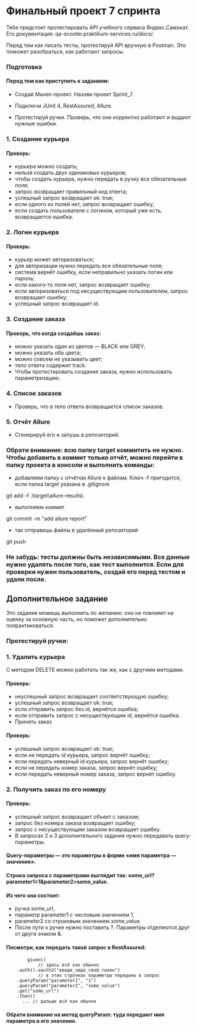 # Финальный проект 7 спринта
Тебе предстоит протестировать API учебного сервиса Яндекс.Самокат. Его документация: qa-scooter.praktikum-services.ru/docs/.

Перед тем как писать тесты, протестируй API вручную в Postman. Это поможет разобраться, как работают запросы.

### Подготовка
#### Перед тем как приступить к заданиям:

* Создай Maven-проект.
  Назови проект Sprint_7.
  
* Подключи JUnit 4, RestAssured, Allure.
  
* Протестируй ручки.
  Проверь, что они корректно работают и выдают нужные ошибки.
  
### 1. Создание курьера
#### Проверь:

* курьера можно создать;
* нельзя создать двух одинаковых курьеров;
* чтобы создать курьера, нужно передать в ручку все обязательные поля;
* запрос возвращает правильный код ответа;
* успешный запрос возвращает ok: true;
* если одного из полей нет, запрос возвращает ошибку;
* если создать пользователя с логином, который уже есть, возвращается ошибка.
  
### 2. Логин курьера
#### Проверь:

* курьер может авторизоваться;
* для авторизации нужно передать все обязательные поля;
* система вернёт ошибку, если неправильно указать логин или пароль;
* если какого-то поля нет, запрос возвращает ошибку;
* если авторизоваться под несуществующим пользователем, запрос возвращает ошибку;
* успешный запрос возвращает id.
  
### 3. Создание заказа
#### Проверь, что когда создаёшь заказ:

* можно указать один из цветов — BLACK или GREY;
* можно указать оба цвета;
* можно совсем не указывать цвет;
* тело ответа содержит track.
* Чтобы протестировать создание заказа, нужно использовать параметризацию.
  
### 4. Список заказов

* Проверь, что в тело ответа возвращается список заказов.
  
### 5. Отчёт Allure

* Сгенерируй его и запушь в репозиторий.
  
### Обрати внимание: всю папку target коммитить не нужно. Чтобы добавить в коммит только отчёт, можно перейти в папку проекта в консоли и выполнить команды:

* добавляем папку с отчётом Allure к файлам. Ключ -f пригодится, если папка target указана в .gitignore

git add -f .\target\allure-results\

* выполняем коммит
  
git commit -m "add allure report"

* так отправишь файлы в удалённый репозиторий
  
git push 

### Не забудь: тесты должны быть независимыми. Все данные нужно удалять после того, как тест выполнится. Если для проверки нужен пользователь, создай его перед тестом и удали после. 

## Дополнительное задание

Это задание можешь выполнить по желанию: оно не повлияет на оценку за основную часть, но поможет дополнительно попрактиковаться. 

### Протестируй ручки:

### 1. Удалить курьера

С методом DELETE можно работать так же, как с другими методами. 

#### Проверь:
* неуспешный запрос возвращает соответствующую ошибку;
* успешный запрос возвращает ok: true;
* если отправить запрос без id, вернётся ошибка;
* если отправить запрос с несуществующим id, вернётся ошибка.
* Принять заказ
  
#### Проверь:
* успешный запрос возвращает ok: true;
* если не передать id курьера, запрос вернёт ошибку;
* если передать неверный id курьера, запрос вернёт ошибку;
* если не передать номер заказа, запрос вернёт ошибку;
* если передать неверный номер заказа, запрос вернёт ошибку.
  
### 2. Получить заказ по его номеру

#### Проверь:
* успешный запрос возвращает объект с заказом;
* запрос без номера заказа возвращает ошибку;
* запрос с несуществующим заказом возвращает ошибку.
* В запросах 2 и 3 дополнительного задания нужно передавать query-параметры.
  
#### Query-параметры — это параметры в форме «имя параметра — значение». 

#### Строка запроса с параметрами выглядит так: some_url?parameter1=1&parameter2=some_value.

#### Из чего она состоит:

* ручка some_url,
* параметр parameter1 с числовым значением 1,
* parameter2 со строковым значением some_value.
* После пути к ручке нужно поставить ?. Параметры отделяются друг от друга знаком &.

#### Посмотри, как передать такой запрос в RestAssured:
        
            given()
                // здесь всё как обычно
        .auth().oauth2("введи_сюда_свой_токен")
                // в этих строчках параметры переданы в запрос
        .queryParam("parameter1", "1")
        .queryParam("parameter2", "some_value")
        .get("some_url")
        .then() 
          ... // дальше всё как обычно 
          
#### Обрати внимание на метод queryParam: туда передают имя параметра и его значение.
